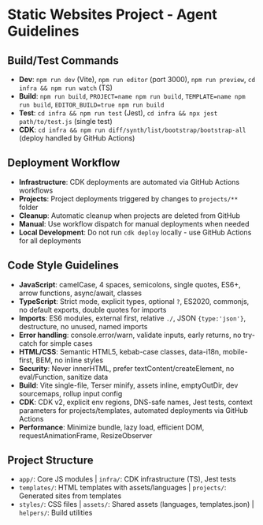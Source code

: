 # Static Websites Project - Agent Guidelines

## Build/Test Commands
- **Dev**: `npm run dev` (Vite), `npm run editor` (port 3000), `npm run preview`, `cd infra && npm run watch` (TS)
- **Build**: `npm run build`, `PROJECT=name npm run build`, `TEMPLATE=name npm run build`, `EDITOR_BUILD=true npm run build`
- **Test**: `cd infra && npm run test` (Jest), `cd infra && npx jest path/to/test.js` (single test)
- **CDK**: `cd infra && npm run diff/synth/list/bootstrap/bootstrap-all` (deploy handled by GitHub Actions)

## Deployment Workflow
- **Infrastructure**: CDK deployments are automated via GitHub Actions workflows
- **Projects**: Project deployments triggered by changes to `projects/**` folder
- **Cleanup**: Automatic cleanup when projects are deleted from GitHub
- **Manual**: Use workflow dispatch for manual deployments when needed
- **Local Development**: Do not run `cdk deploy` locally - use GitHub Actions for all deployments

## Code Style Guidelines
- **JavaScript**: camelCase, 4 spaces, semicolons, single quotes, ES6+, arrow functions, async/await, classes
- **TypeScript**: Strict mode, explicit types, optional `?`, ES2020, commonjs, no default exports, double quotes for imports
- **Imports**: ES6 modules, external first, relative `./`, JSON `{type:'json'}`, destructure, no unused, named imports
- **Error handling**: console.error/warn, validate inputs, early returns, no try-catch for simple cases
- **HTML/CSS**: Semantic HTML5, kebab-case classes, data-i18n, mobile-first, BEM, no inline styles
- **Security**: Never innerHTML, prefer textContent/createElement, no eval/Function, sanitize data
- **Build**: Vite single-file, Terser minify, assets inline, emptyOutDir, dev sourcemaps, rollup input config
- **CDK**: CDK v2, explicit env regions, DNS-safe names, Jest tests, context parameters for projects/templates, automated deployments via GitHub Actions
- **Performance**: Minimize bundle, lazy load, efficient DOM, requestAnimationFrame, ResizeObserver

## Project Structure
- `app/`: Core JS modules | `infra/`: CDK infrastructure (TS), Jest tests
- `templates/`: HTML templates with assets/languages | `projects/`: Generated sites from templates
- `styles/`: CSS files | `assets/`: Shared assets (languages, templates.json) | `helpers/`: Build utilities
